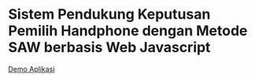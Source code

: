 # Sistem Pendukung Keputusan Pemilih Handphone dengan Metode SAW berbasis Web Javascript

[Demo Aplikasi](https://hafiz100st.github.io/spk-hp)